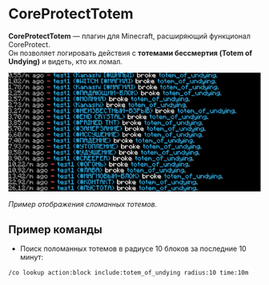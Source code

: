 # CoreProtectTotem

**CoreProtectTotem** — плагин для Minecraft, расширяющий функционал CoreProtect.  
Он позволяет логировать действия с **тотемами бессмертия (Totem of Undying)** и видеть, кто их ломал.  

![Пример](https://github.com/ShinoiroKanashi/CPTOTEM-folia/blob/main/LOGS%20CPTOTEM.png?raw=true)

*Пример отображения сломанных тотемов.*


## Пример команды

- Поиск поломанных тотемов в радиусе 10 блоков за последние 10 минут:  
```
/co lookup action:block include:totem_of_undying radius:10 time:10m
```
